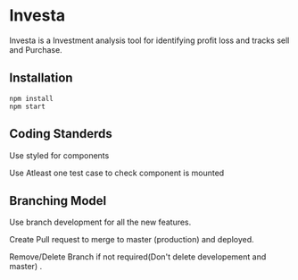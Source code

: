 # Investa

Investa is a Investment analysis tool for identifying profit loss and tracks sell and Purchase.


## Installation

```node
npm install
npm start
```


## Coding Standerds

Use styled  for components

Use Atleast one test case to check component is mounted



## Branching Model
 Use branch development for all the new features.
 
 Create Pull request to merge to master (production) and deployed.
 
 Remove/Delete Branch if not required(Don't delete developement and master) .

